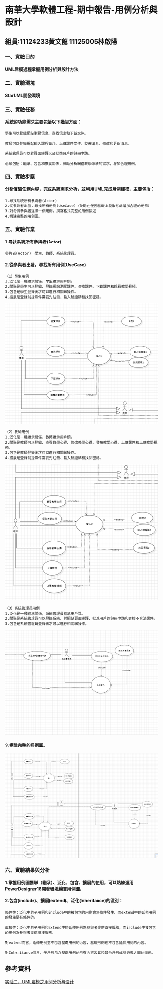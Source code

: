 # 南華大學軟體工程-期中報告-用例分析與設計
## 組員:11124233黃文龍 11125005林啟陽

### 一、實驗目的 
#### UML建模過程掌握用例分析與設計方法

### 二、實驗環境 
#### StarUML開發環境

### 三、實驗任務 
#### 系統的功能需求主要包括以下幾個方面：    
    學生可以登錄網站瀏覽信息、查找信息和下載文件。

    教師可以登錄網站輸入課程簡介、上傳課件文件、發佈消息、修改和更新消息。

    系統管理員可以對頁面維護以及批準用戶的註冊申請。

    必須包括：繼承、包含和擴展關係，鼓勵分析網絡教學系統的需求，增加合理用例。


### 四、實驗步驟
#### 分析實驗任務內容，完成系統需求分析，並利用UML完成用例建模，主要包括：
    1.尋找系統所有參與者(Actor)
    2.從參與者出發，尋找所有用例(UseCase)（鼓勵在任務基礎上發散考慮增加合理的用例）
    3.對每個參與者選擇一個用例，撰寫格式完整的用例描述
    4.構建完整的用例圖。

### 五、實驗作業
#### 1.尋找系統所有參與者(Actor)
    參與者(Actor)：學生、教師、系統管理員。
#### 2.從參與者出發，尋找所有用例(UseCase)
    （1）學生用例
    1.泛化是一種繼承關係，學生繼承用戶類。
    2.關聯是學生可以登錄、登錄網站瀏覽課件、查找課件、下載課件和觀看教學視頻。
    3.包含是學生登錄後才可以進行相關聯操作。
    4.擴展是登錄前提條件需要先註冊、輸入驗證碼和找回密碼。
![image](https://github.com/Lanco332/staruml_1/blob/main/picture/1.jpg)

    （2）教師用例
    1.泛化是一種繼承關係，教師繼承用戶類。
    2.關聯是教師可以登錄、查看教學心得、修改教學心得、發布教學心得、上傳課件和上傳教學視頻。
    3.包含是教師登錄後才可以進行相關聯操作。
    4.擴展是登錄前提條件需要先註冊、輸入驗證碼和找回密碼。
![image](https://github.com/Lanco332/staruml_1/blob/main/picture/2.jpg)

    （3）系統管理員用例
    1.泛化是一種繼承關係，系統管理員繼承用戶類。
    2.關聯是系統管理員可以登錄系統、對網站頁面維護、批准用戶的註冊申請和審核不合法課件。
    3.包含是系統管理員登錄後才可以進行相關聯操作。
![image](https://github.com/Lanco332/staruml_1/blob/main/picture/3.jpg)

#### 3.構建完整的用例圖。
![image](https://github.com/Lanco332/staruml_1/blob/main/picture/4.jpg)

### 六、實驗結果與分析
#### 1.掌握用例圖關聯（繼承）、泛化、包含、擴展的使用，可以熟練運用PowerDesigner16開發環境繪畫用例圖。
#### 2.包含(include)、擴展(extend)、泛化(Inheritance)的區別：
    條件性：泛化中的子用例和include中的被包含的用例會無條件發生，而extend中的延伸用例的發生是有條件的。

    直接性：泛化中的子用例和extend中的延伸用例為參與者提供直接服務，而include中被包含的用例為參與者提供間接服務。

    對extend而言，延伸用例並不包含基礎用例的內容，基礎用例也不包含延伸用例的內容。

    對Inheritance而言，子用例包含基礎用例的所有內容及其和其他用例或參與者之間的關係。
    
## 參考資料

[实验二、UML建模之用例分析与设计](https://segmentfault.com/a/1190000021317534](https://liush.blog.csdn.net/article/details/123818285?spm=1001.2101.3001.6650.10&utm_medium=distribute.pc_relevant.none-task-blog-2%7Edefault%7EBlogCommendFromBaidu%7ERate-10-123818285-blog-124869427.235%5Ev43%5Econtrol&depth_1-utm_source=distribute.pc_relevant.none-task-blog-2%7Edefault%7EBlogCommendFromBaidu%7ERate-10-123818285-blog-124869427.235%5Ev43%5Econtrol&utm_relevant_index=19))
